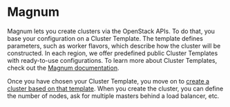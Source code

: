 # Magnum

Magnum lets you create clusters via the OpenStack APIs. To do that,
you base your configuration on a Cluster Template. The template
defines parameters, such as worker flavors, which describe how the
cluster will be constructed. In each region, we offer predefined public
Cluster Templates with ready-to-use configurations. To learn more
about Cluster Templates, check out the [Magnum
documentation](https://docs.openstack.org/magnum/latest/user/#clustertemplate).

Once you have chosen your Cluster Template, you move on to [create a
cluster based on that
template](../../openstack/magnum/new-k8s-cluster.md). When you create
the cluster, you can define the number of nodes, ask
for multiple masters behind a load balancer, etc.
